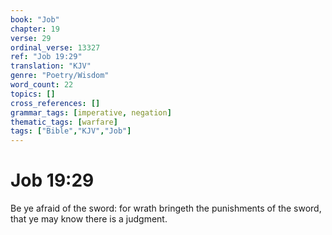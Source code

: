 ```yaml
---
book: "Job"
chapter: 19
verse: 29
ordinal_verse: 13327
ref: "Job 19:29"
translation: "KJV"
genre: "Poetry/Wisdom"
word_count: 22
topics: []
cross_references: []
grammar_tags: [imperative, negation]
thematic_tags: [warfare]
tags: ["Bible","KJV","Job"]
---
```


# Job 19:29

Be ye afraid of the sword: for wrath bringeth the punishments of the sword, that ye may know there is a judgment.
